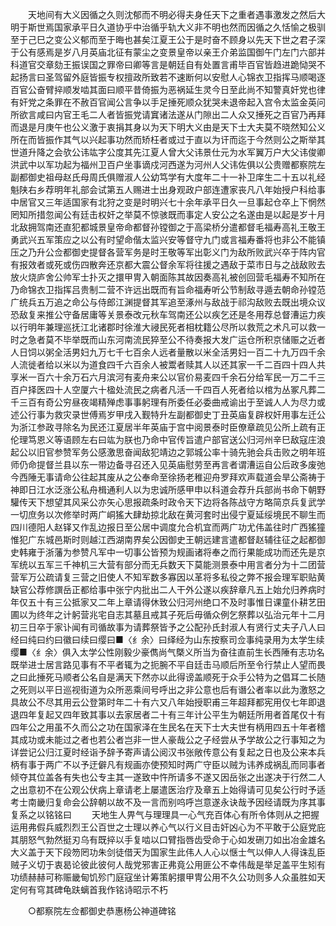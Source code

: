 <!-- { "loadSidebar": true } -->
　　天地间有大义因循之久则沈郁而不明必得夫身任天下之重者遇事激发之然后大明于斯世焉国家承平日久道协乎中治循乎轨大义非不明也然而因循之久恬愉之极驯至于己巳之变公义郁而至于晦也甚矣江夏王公于是时奋不顾身以先天下世之君子深于公有感焉是岁八月英庙北征有蒙尘之变景皇帝以亲王介弟监国御午门左门六部并科道官交章劾王振误国之罪帝曰卿等言是朝廷自有处置言甫毕百官皆趋进跪恸哭不起扬言曰圣驾留外庭皆振专权擅政所致若不速断何以安慰人心锦衣卫指挥马顺喝逐百官公奋臂捽顺发啮其面曰顺平昔倚振为恶祸延生灵今日至此尚不知警真奸党也律有奸党之条罪在不赦百官闻公言争以手足捶死顺众犹哭未退帝起入宫令太监金英问所欲言咸曰内官王毛二人者皆振党请窴诸法遂从门隙出二人众又捶死之百官乃再拜而退是月庚午也公义激于衷捐其身以为天下明大义由是天下士大夫莫不晓然知公义所在而皆振作其气以兴起事功然而矫枉者或过于直以为讦而迄于今然则公之斯举其世道升降之会欤公讳竑字公度其先江夏人曾大父讳景仕元为水军翼万户大父讳俊卿洪武中以军功起为福州卫百户坐事谪戍河西遂为河州人父讳佐俱以公贵赠都察院左副都御史祖母赵氏母周氏俱赠淑人公幼笃学有大度年二十一补卫庠生二十五以礼经魁陕右乡荐明年礼部会试第五人赐进士出身观政户部连遭家丧凡八年始授户科给事中居官又三年适国家有北狩之变是时明兴七十余年承平日久一旦事起仓卒上下惘然罔知所措忽闻公有廷击权奸之举莫不惊骇既而事定人安公之名遂由是以起是岁十月北敌拥驾南还直犯都城景皇帝命都督孙镗御之于高梁桥分遣都督毛福寿高礼王敬王勇武兴五军策应之以公有时望命偕太监兴安等督守九门或言福寿番将也非公不能镇压之乃升公佥都御史提督各营军务是时王敬等军出彰义门为敌所败武兴卒于阵内官有报效者或死或伤四散奔还京都大震公督余军将往援之遇敌于菜市日与之战敌败去放火烧庐舍公帅军士扑灭之擐甲冑入朝面陈其故因奏高礼被创回营毛福寿不知所在乃命锦衣卫指挥吕贵制二营不许远出既而有旨命福寿听公节制敌寻遁去朝命孙镗范广统兵五万追之命公与侍郎江渊提督其军追至涿州与敌战于祁沟敌败去既出境众议恐敌复来推公守备居庸等关景泰改元秋车驾南还公以疾乞还是冬用荐总督漕运力疾以行明年兼理巡抚江北诸郡时徐淮大祲民死者相枕籍公尽所以救荒之术凡可以救一时之急者莫不毕举既而山东河南流民猝至公不待奏报大发广运仓所积京储赈之近者人日饲以粥全活男妇九万七千七百余人远者量散以米全活男妇一百二十九万四千余人流徙者给以米以为道食四千六百余人被鬻者赎其人以还其家一千二百四十四人共享米一百六十余万石六月滨河有麦舟来公以官价易麦四千余石分给军民一万二千三百户择医四十人空厦六十楹处流民之病者凡活一千四百人死者给以棺为丛冢凡葬二千三百有奇公穷昼夜竭精殚虑事事躬理有所委任必委曲戒谕出于至诚人人为尽力或述公行事为救灾录世傅焉岁甲戌入觐特升左副都御史丁丑英庙复辟权奸用事左迁公为浙江参政寻除名为民还江夏居半年英庙于宫中阅景泰时臣僚章疏见公所上疏有正伦理笃恩义等语顾左右曰竑为朕也乃命中官传旨遣户部官送公归河州辛巳敌寇庄浪起公以旧官参赞军务公感激思奋闻敌犯靖边之郭城公率十骑先驰会兵击败之明年班师仍命提督兰县以东一带边备寻召还入见英庙慰劳至再言者谓漕运自公后政多废弛今西陲无事请命公往起其废从之公奉命至徐扬老稚迎舟罗拜欢声载道会旱公斋祷于神即日江水泛涨公私舟楫通利人以为忠诚所感甲申以科道会荐升兵部尚书命下朝野驩传天下想望其风采公亦矢心思报疏条时政令天下边将各陈战守方略简京兵复武学一切庶务以次修举时两广峒猺大肆劫掠北敌在黄河套时出侵宁夏延绥境民不聊生而四川德阳人赵铎又作乱边报日至公居中调度允合机宜而两广功尤伟盖往时广西猺獞惟犯广东城邑斯时则越江西湖南界矣公因御史王朝远建言遣都督赵辅往征之起都御史韩雍于浙藩为参赞凡军中一切事公皆预为规画诸将奉之而行果能成功而还先是京军统以五军三千神机三大营有部分而无兵数天下莫能测景泰中用言者分为十二团营营军万公疏请复三营之旧使人不知军数多寡因以革将多私役之弊不报会理军职贴黄缺官公荐修譔岳正都给事中张宁内批出二人干外公遂以疾辞章凡五上始允归养病时年仅五十有三公抵家又二年上章请得休致公归河州绝口不及时事惟日课童仆耕艺田圃以为终年之计躬营兆宅自志其墓且戒其子死后毋循众例乞祭葬以弘治元年十二月初三日卒于家讣闻有司循故事为请葬祭皆予之公配孙氏封淑人有贤行丈夫子八人曰经曰纯曰约曰徽曰续曰缨曰■〈纟余〉曰绎经为山东按察司佥事纯录用为太学生续缨■〈纟余〉俱入太学公性刚毅少豪儁尚气槩义所当为奋往直前生长西陲有志功名既举进士居言路见事有不平者辄为之扼腕不平自廷击马顺后所至令行禁止人望而畏之曰此捶死马顺者公名自是满天下然亦以此得谤盖顺死于众手公特为之倡耳二长随之死则以平日巡视街道为众所恶乘间号呼出之非公意也后有谮公者率以此为激怒之具故公不尽其用云公登第时年二十有六又八年始授职甫三年超拜都宪用仅七年即退退四年复起又四年致其事以去家居者二十有三年计公平生为朝廷所用者首尾仅十有四年公之用虽不久而公之功在国家泽在生民名在天下士大夫世有柄用四五十年者稽其成功或未能过之者也若公者岂非一世人豪哉公之子经尝从予学故公之行事知之为详尝记公归江夏时经诣予辞予寄声请公阅汉书张敞传意公有复起之日也及公来本兵柄有事于两广不以予迂僻凡有规画亦使预知时两广守臣以贼为讳养成祸乱而同事者倾夺其位盖各有失也公专主其一遂致中忤所请多不遂又因岳张之出遂决于行然二人之出意初不在公观公伏病上章请老上屡遣医治疗及章五上始得请可见矣公行时予适考士南畿归复命会公辞朝以故不及一言而别呜呼岂意遂永诀哉予因经请既为序其事复系之以铭铭曰 
　　天地生人畀气与理理具一心气充百体心有所令体则从之把握运用弗假兵威烈烈王公百世之士理以养心气以行义目击奸凶心为不平敢于公庭党庇其朋怒气勃然挺刃乌有既捽以手复啮以口臂指唇齿受命于心如发硎刀如出冶金雄名大义盖于天下段笏罔功朱剑徒借天为国家生此伟人人心以惬士气以伸人人得诛乱臣贼子义切于衷曷论彼此彼何人哉党邪害正弗竟公用匪公不幸伟哉是举足盖平生矧有功绩赫赫可称赈畿甸饥殄门庭寇坐计筹策躬擐甲冑公用不久公功则多人众虽胜如天定何有穹其碑龟趺螭首我作铭诗昭示不朽 

　　○都察院左佥都御史恭惠杨公神道碑铭 

